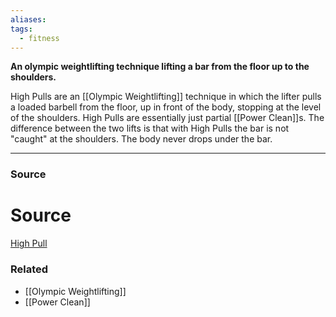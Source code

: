 ```yaml
---
aliases: 
tags:
  - fitness
---
```

**An olympic weightlifting technique lifting a bar from the floor up to the shoulders.**

High Pulls are an [[Olympic Weightlifting]] technique in which the lifter pulls a loaded barbell from the floor, up in front of the body, stopping at the level of the shoulders. High Pulls are essentially just partial [[Power Clean]]s. The difference between the two lifts is that with High Pulls the bar is not "caught" at the shoulders. The body never drops under the bar.

---

### Source

# Source

[High Pull](https://exrx.net/WeightExercises/OlympicLifts/HighPull)

### Related
- [[Olympic Weightlifting]] 
- [[Power Clean]]